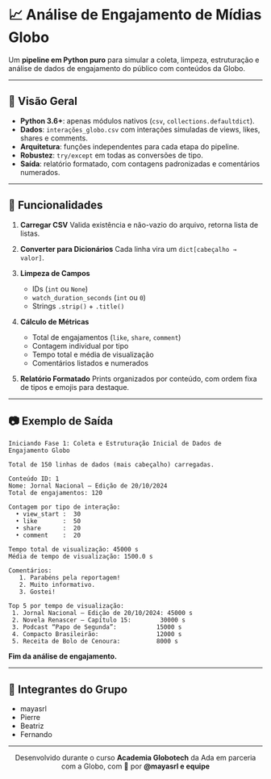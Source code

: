 # 📈 Análise de Engajamento de Mídias Globo

Um **pipeline em Python puro** para simular a coleta, limpeza, estruturação e análise de dados de engajamento do público com conteúdos da Globo.

---

## 🧐 Visão Geral

- **Python 3.6+**: apenas módulos nativos (`csv`, `collections.defaultdict`).
- **Dados**: `interações_globo.csv` com interações simuladas de views, likes, shares e comments.
- **Arquitetura**: funções independentes para cada etapa do pipeline.
- **Robustez**: `try/except` em todas as conversões de tipo.
- **Saída**: relatório formatado, com contagens padronizadas e comentários numerados.

---

## 🚀 Funcionalidades

1. **Carregar CSV**
   Valida existência e não-vazio do arquivo, retorna lista de listas.

2. **Converter para Dicionários**
   Cada linha vira um `dict[cabeçalho → valor]`.

3. **Limpeza de Campos**
   - IDs (`int` ou `None`)
   - `watch_duration_seconds` (`int` ou `0`)
   - Strings `.strip()` + `.title()`

4. **Cálculo de Métricas**
   - Total de engajamentos (`like`, `share`, `comment`)
   - Contagem individual por tipo
   - Tempo total e média de visualização
   - Comentários listados e numerados

5. **Relatório Formatado**
   Prints organizados por conteúdo, com ordem fixa de tipos e emojis para destaque.

---

## 📷 Exemplo de Saída

```console
Iniciando Fase 1: Coleta e Estruturação Inicial de Dados de Engajamento Globo

Total de 150 linhas de dados (mais cabeçalho) carregadas.

Conteúdo ID: 1
Nome: Jornal Nacional – Edição de 20/10/2024
Total de engajamentos: 120

Contagem por tipo de interação:
  • view_start :  30
  • like       :  50
  • share      :  20
  • comment    :  20

Tempo total de visualização: 45000 s  
Média de tempo de visualização: 1500.0 s  

Comentários:
   1. Parabéns pela reportagem!  
   2. Muito informativo.  
   3. Gostei!  

Top 5 por tempo de visualização:
 1. Jornal Nacional – Edição de 20/10/2024: 45000 s  
 2. Novela Renascer – Capítulo 15:        30000 s  
 3. Podcast “Papo de Segunda”:           15000 s  
 4. Compacto Brasileirão:                12000 s  
 5. Receita de Bolo de Cenoura:          8000 s  
```

**Fim da análise de engajamento.**

---

## 👥 Integrantes do Grupo

*   mayasrl
*   Pierre
*   Beatriz
*   Fernando

---

<p align="center"> Desenvolvido durante o curso <strong>Academia Globotech</strong> da Ada em parceria com a Globo, com 💛 por <strong>@mayasrl e equipe</strong></p> 

